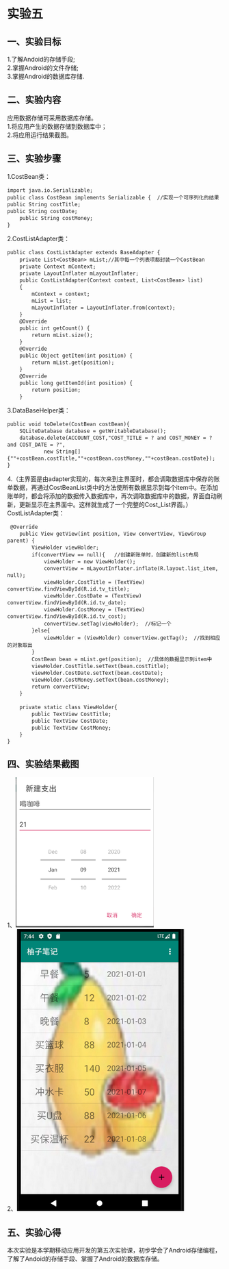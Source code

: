 # 实验五  
## 一、实验目标  
1.了解Andoid的存储手段;  
2.掌握Android的文件存储;  
3.掌握Android的数据库存储.   
## 二、实验内容  
应用数据存储可采用数据库存储。  
1.将应用产生的数据存储到数据库中；  
2.将应用运行结果截图。    
## 三、实验步骤   
1.CostBean类：  
```
import java.io.Serializable;
public class CostBean implements Serializable {  //实现一个可序列化的结果
public String costTitle;
public String costDate;
    public String costMoney;
}
```
  
2.CostListAdapter类：    
```
public class CostListAdapter extends BaseAdapter {
    private List<CostBean> mList;//其中每一个列表项都封装一个CostBean
    private Context mContext;
    private LayoutInflater mLayoutInflater;
    public CostListAdapter(Context context, List<CostBean> list)
    {
        mContext = context;
        mList = list;
        mLayoutInflater = LayoutInflater.from(context);
    }
    @Override
    public int getCount() {
        return mList.size();
    }
    @Override
    public Object getItem(int position) {
        return mList.get(position);
    }
    @Override
    public long getItemId(int position) {
        return position;
    }
```  

3.DataBaseHelper类：  
```
public void toDelete(CostBean costBean){
    SQLiteDatabase database = getWritableDatabase();
    database.delete(ACCOUNT_COST,"COST_TITLE = ? and COST_MONEY = ? and COST_DATE = ?",
            new String[]{""+costBean.costTitle,""+costBean.costMoney,""+costBean.costDate});
}
```  

4.（主界面是由adapter实现的，每次来到主界面时，都会调取数据库中保存的账单数据，再通过CostBeanList类中的方法使所有数据显示到每个item中。在添加账单时，都会将添加的数据传入数据库中，再次调取数据库中的数据，界面自动刷新，更新显示在主界面中。这样就生成了一个完整的Cost_List界面。）  
CostListAdapter类：  
```
 @Override
    public View getView(int position, View convertView, ViewGroup parent) {
        ViewHolder viewHolder;
        if(convertView == null){   //创建新账单时，创建新的list布局
            viewHolder = new ViewHolder();
            convertView = mLayoutInflater.inflate(R.layout.list_item, null);
            viewHolder.CostTitle = (TextView) convertView.findViewById(R.id.tv_title);
            viewHolder.CostDate = (TextView) convertView.findViewById(R.id.tv_date);
            viewHolder.CostMoney = (TextView) convertView.findViewById(R.id.tv_cost);
            convertView.setTag(viewHolder);  //标记一个
        }else{
            viewHolder = (ViewHolder) convertView.getTag();  //找到相应的对象取出
        }
        CostBean bean = mList.get(position);  //具体的数据显示到item中
        viewHolder.CostTitle.setText(bean.costTitle);
        viewHolder.CostDate.setText(bean.costDate);
        viewHolder.CostMoney.setText(bean.costMoney);
        return convertView;
    }

    private static class ViewHolder{
        public TextView CostTitle;
        public TextView CostDate;
        public TextView CostMoney;
    }
}
```  
## 四、实验结果截图
1、![avatar](https://github.com/1814080911138/android-labs-2020/blob/master/students/sec1814080911138/8.png)    
2、![avatar](https://github.com/1814080911138/android-labs-2020/blob/master/students/sec1814080911138/9.png)

## 五、实验心得   
本次实验是本学期移动应用开发的第五次实验课，初步学会了Android存储编程，了解了Andoid的存储手段、掌握了Android的数据库存储。
